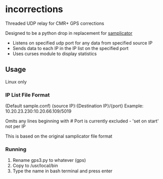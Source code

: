 # incorrections
Threaded UDP relay for CMR+ GPS corrections

Designed to be a python drop in replacement for [samplicator](https://github.com/sleinen/samplicator)

* Listens on specified udp port for any data from specified source IP
* Sends data to each IP in the IP list on the specified port
* Uses curses module to display statistics



## Usage
Linux only

### IP List File Format
(Default sample.conf)
{source IP}:{Destination IP}/{port}
Example:
10.20.23.230:10.20.66.109/5019

Omits any lines beginning with #
Port is currently excluded - 'set on start' not per IP

This is based on the original samplicator file format

### Running
1. Rename gps3.py to whatever (gps)
2. Copy to /usr/local/bin
3. Type the name in bash terminal and press enter
